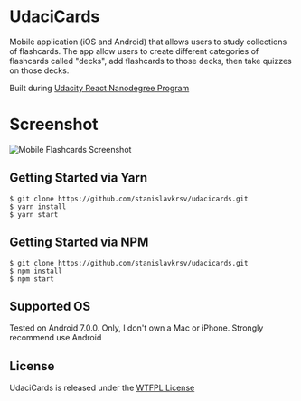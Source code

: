 # UdaciCards 
Mobile application (iOS and Android) that allows users to study collections of flashcards. 
The app allow users to create different categories of flashcards called "decks", add flashcards to those decks, 
then take quizzes on those decks.

Built during [Udacity React Nanodegree Program](https://www.udacity.com/course/react-nanodegree--nd019)


# Screenshot
![Mobile Flashcards Screenshot](/assets/images/screenshot.jpg?raw=true)


## Getting Started via Yarn
```shell
$ git clone https://github.com/stanislavkrsv/udacicards.git
$ yarn install
$ yarn start
```

## Getting Started via NPM
```shell
$ git clone https://github.com/stanislavkrsv/udacicards.git
$ npm install
$ npm start
```

## Supported OS
Tested on Android 7.0.0. Only, I don't own a Mac or iPhone.
Strongly recommend use Android


## License
UdaciCards is released under the [WTFPL License](LICENSE)
